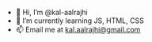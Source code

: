 - 👋 Hi, I’m @kal-aalrajhi
- 🌱 I’m currently learning JS, HTML, CSS
- 📫 Email me at kal.aalrajhi@gmail.com

<!---
kal-aalrajhi/kal-aalrajhi is a ✨ special ✨ repository because its `README.md` (this file) appears on your GitHub profile.
You can click the Preview link to take a look at your changes.
--->
